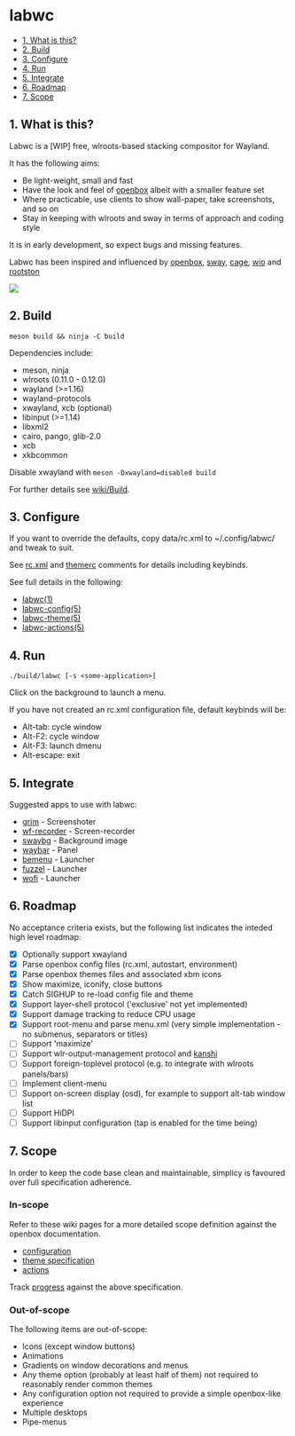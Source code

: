 # labwc

- [1. What is this?](#1-what-is-this)
- [2. Build](#2-build)
- [3. Configure](#3-configure)
- [4. Run](#4-run)
- [5. Integrate](#5-integrate)
- [6. Roadmap](#6-roadmap)
- [7. Scope](#7-scope)

## 1. What is this?

Labwc is a [WIP] free, wlroots-based stacking compositor for Wayland.

It has the following aims:

- Be light-weight, small and fast
- Have the look and feel of [openbox](https://github.com/danakj/openbox) albeit
  with a smaller feature set
- Where practicable, use clients to show wall-paper, take screenshots, and so on
- Stay in keeping with wlroots and sway in terms of approach and coding style

It is in early development, so expect bugs and missing features.

Labwc has been inspired and influenced by [openbox](https://github.com/danakj/openbox), [sway](https://github.com/swaywm/sway), [cage](https://www.hjdskes.nl/blog/cage-01/), [wio](https://wio-project.org/) and [rootston](https://github.com/swaywm/rootston)

![](https://raw.githubusercontent.com/wiki/johanmalm/labwc/images/scrot2.png)

## 2. Build

    meson build && ninja -C build

Dependencies include:

- meson, ninja
- wlroots (0.11.0 - 0.12.0)
- wayland (>=1.16)
- wayland-protocols
- xwayland, xcb (optional)
- libinput (>=1.14)
- libxml2
- cairo, pango, glib-2.0
- xcb
- xkbcommon

Disable xwayland with `meson -Dxwayland=disabled build`

For further details see [wiki/Build](https://github.com/johanmalm/labwc/wiki/Build).

## 3. Configure

If you want to override the defaults, copy data/rc.xml to ~/.config/labwc/ and tweak to suit.

See [rc.xml](docs/rc.xml) and [themerc](docs/themerc) comments for details including keybinds.

See full details in the following:

- [labwc(1)](docs/labwc.1.md)
- [labwc-config(5)](docs/labwc-config.5.md)
- [labwc-theme(5)](docs/labwc-theme.5.md)
- [labwc-actions(5)](docs/labwc-actions.5.md)

## 4. Run

    ./build/labwc [-s <some-application>]

Click on the background to launch a menu.

If you have not created an rc.xml configuration file, default keybinds will be:

- Alt-tab: cycle window
- Alt-F2: cycle window
- Alt-F3: launch dmenu
- Alt-escape: exit

## 5. Integrate

Suggested apps to use with labwc:

- [grim](https://github.com/emersion/grim) - Screenshoter
- [wf-recorder](https://github.com/ammen99/wf-recorder) - Screen-recorder
- [swaybg](https://github.com/swaywm/swaybg) - Background image
- [waybar](https://github.com/Alexays/Waybar) - Panel
- [bemenu](https://github.com/Cloudef/bemenu) - Launcher
- [fuzzel](https://codeberg.org/dnkl/fuzzel) - Launcher
- [wofi](https://hg.sr.ht/~scoopta/wofi) - Launcher

## 6. Roadmap

No acceptance criteria exists, but the following list indicates the inteded high level roadmap:

- [x] Optionally support xwayland
- [x] Parse openbox config files (rc.xml, autostart, environment)
- [x] Parse openbox themes files and associated xbm icons
- [x] Show maximize, iconify, close buttons
- [x] Catch SIGHUP to re-load config file and theme
- [x] Support layer-shell protocol ('exclusive' not yet implemented)
- [x] Support damage tracking to reduce CPU usage
- [x] Support root-menu and parse menu.xml (very simple implementation - no submenus, separators or titles)
- [ ] Support 'maximize'
- [ ] Support wlr-output-management protocol and [kanshi](https://github.com/emersion/kanshi.git)
- [ ] Support foreign-toplevel protocol (e.g. to integrate with wlroots panels/bars)
- [ ] Implement client-menu
- [ ] Support on-screen display (osd), for example to support alt-tab window list
- [ ] Support HiDPI
- [ ] Support libinput configuration (tap is enabled for the time being)

## 7. Scope

In order to keep the code base clean and maintainable, simplicy is favoured over full specification adherence.

### In-scope

Refer to these wiki pages for a more detailed scope definition against the openbox documentation.

- [configuration](https://github.com/johanmalm/labwc/wiki/Scope-configuration)
- [theme specification](https://github.com/johanmalm/labwc/wiki/Scope-theme-specification)
- [actions](https://github.com/johanmalm/labwc/wiki/Scope-actions)

Track [progress](https://github.com/johanmalm/labwc/wiki/Scope-progress) against the above specification.

### Out-of-scope

The following items are out-of-scope:

- Icons (except window buttons)
- Animations
- Gradients on window decorations and menus
- Any theme option (probably at least half of them) not required to reasonably render common themes
- Any configuration option not required to provide a simple openbox-like experience
- Multiple desktops
- Pipe-menus

